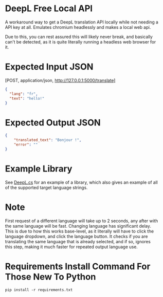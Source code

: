 # DeepL Free Local API
A workaround way to get a DeepL translation API locally while not needing a API key at all. Emulates chromium headlessly and makes a local web api.

Due to this, you can rest assured this will likely never break, and basically can't be detected, as it is quite literally running a headless web browser for it.

# Expected Input JSON
[POST, application/json, http://127.0.0.1:5000/translate]
```json
{
  "lang": "fr",
  "text": "hello!"
}
```

# Expected Output JSON
```json
{
    "translated_text": "Bonjour !",
    "error": ""
}
```

# Example Library
See [DeepL.cs](https://github.com/MistressPlague/DeepLFreeLocalAPI/blob/master/DeepL.cs) for an example of a library, which also gives an example of all of the supported target language strings.

# Note
First request of a different language will take up to 2 seconds, any after with the same language will be fast.
Changing language has significant delay.
This is due to how this works base-level, as it literally will have to click the language dropdown, and click the language button. It checks if you are translating the same language that is already selected, and if so, ignores this step, making it much faster for repeated output language use.

# Requirements Install Command For Those New To Python
`pip install -r requirements.txt`
